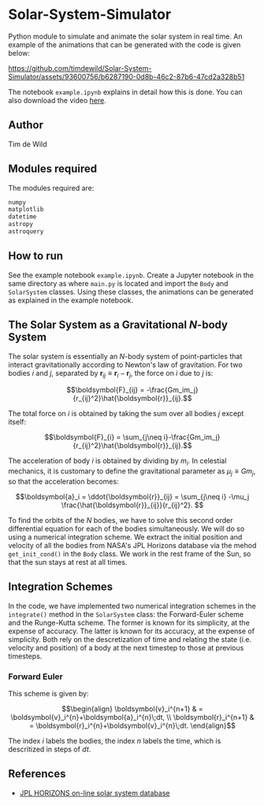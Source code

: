 # Solar-System-Simulator
Python module to simulate and animate the solar system in real time. An example of the animations that can be generated with the code is given below:

https://github.com/timdewild/Solar-System-Simulator/assets/93600756/b6287190-0d8b-46c2-87b6-47cd2a328b51

The notebook `example.ipynb` explains in detail how this is done. You can also download the video [here](inner_solar_system.mp4). 

## Author

Tim de Wild

## Modules required
The modules required are:
```bash
numpy
matplotlib
datetime
astropy
astroquery
```

## How to run
See the example notebook `example.ipynb`. Create a Jupyter notebook in the same directory as where `main.py` is located and import the `Body` and `SolarSystem` classes. Using these classes, the animations can be generated as explained in the example notebook.

## The Solar System as a Gravitational $N$-body System
The solar system is essentially an $N$-body system of point-particles that interact gravitationally according to Newton's law of gravitation. For two bodies $i$ and $j$, separated by $\boldsymbol{r}_{ij}\equiv \boldsymbol{r}_i-\boldsymbol{r}_j$, the force on $i$ due to $j$ is:

```math
\boldsymbol{F}_{ij} = -\frac{Gm_im_j}{r_{ij}^2}\hat{\boldsymbol{r}}_{ij}.
```

The total force on $i$ is obtained by taking the sum over all bodies $j$ except itself:

```math
\boldsymbol{F}_{i} = \sum_{j\neq i}-\frac{Gm_im_j}{r_{ij}^2}\hat{\boldsymbol{r}}_{ij}.
```

The acceleration of body $i$ is obtained by dividing by $m_i$. In celestial mechanics, it is customary to define the gravitational parameter as $\mu_j\equiv Gm_j$, so that the acceleration becomes:

```math
\boldsymbol{a}_i = \ddot{\boldsymbol{r}}_{ij} = \sum_{j\neq i} -\mu_j \frac{\hat{\boldsymbol{r}}_{ij}}{r_{ij}^2}. 
```

To find the orbits of the $N$ bodies, we have to solve this second order differential equation for each of the bodies simultaneously. We will do so using a numerical integration scheme. We extract the initial position and velocity of all the bodies from NASA's JPL Horizons database via the mehod  `get_init_cond()` in the `Body` class. We work in the rest frame of the Sun, so that the sun stays at rest at all times. 

## Integration Schemes
In the code, we have implemented two numerical integration schemes in the `integrate()` method in the `SolarSystem` class: the Forward-Euler scheme and the Runge-Kutta scheme. The former is known for its simplicity, at the expense of accuracy. The latter is known for its accuracy, at the expense of simplicity. Both rely on the descretization of time and relating the state (i.e. velocity and position) of a body at the next timestep to those at previous timesteps. 

### Forward Euler
This scheme is given by:
```math
\begin{align}
   \boldsymbol{v}_i^{n+1} & = \boldsymbol{v}_i^{n}+\boldsymbol{a}_i^{n}\;dt, \\
   \boldsymbol{r}_i^{n+1} & = \boldsymbol{r}_i^{n}+\boldsymbol{v}_i^{n}\;dt.
\end{align}
```
The index $i$ labels the bodies, the index $n$ labels the time, which is descritized in steps of $dt$. 




## References

- [JPL HORIZONS on-line solar system database](https://docs.astropy.org/en/stable/coordinates/solarsystem.html)
